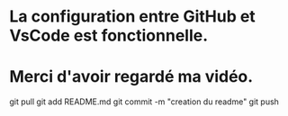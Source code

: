 # La configuration entre GitHub et VsCode est fonctionnelle.
# Merci d'avoir regardé ma vidéo.     






















git pull
git add README.md
git commit -m "creation du readme"
git push